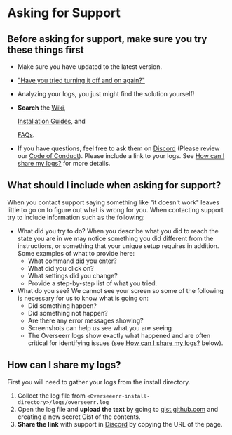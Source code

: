 # Asking for Support

## Before asking for support, make sure you try these things first

* Make sure you have updated to the latest version.
* ["Have you tried turning it off and on again?"](https://www.youtube.com/watch?v=nn2FB1P_Mn8)
* Analyzing your logs, you just might find the solution yourself!
* **Search** the [Wiki](../),

  [Installation Guides](../getting-started/installation.md), and

  [FAQs](faq.md).

* If you have questions, feel free to ask them on [Discord](https://discord.gg/PkCWJSeCk7) \(Please review our [Code of Conduct](https://github.com/sct/overseerr/blob/develop/CODE_OF_CONDUCT.md)\). Please include a link to your logs. See [How can I share my logs?](asking-for-support.md#how-can-i-share-my-logs) for more details.

## What should I include when asking for support?

When you contact support saying something like "it doesn't work" leaves little to go on to figure out what is wrong for you. When contacting support try to include information such as the following:

* What did you try to do? When you describe what you did to reach the state you are in we may notice something you did different from the instructions, or something that your unique setup requires in addition. Some examples of what to provide here:
  * What command did you enter?
  * What did you click on?
  * What settings did you change?
  * Provide a step-by-step list of what you tried.
* What do you see? We cannot see your screen so some of the following is necessary for us to know what is going on:
  * Did something happen?
  * Did something not happen?
  * Are there any error messages showing?
  * Screenshots can help us see what you are seeing
  * The Overseerr logs show exactly what happened and are often critical for identifying issues \(see [How can I share my logs?](asking-for-support.md#how-can-i-share-my-logs) below\).

## How can I share my logs?

First you will need to gather your logs from the install directory.

1. Collect the log file from `<Overseeerr-install-directory>/logs/overseerr.log`
2. Open the log file and **upload the text** by going to [gist.github.com](https://gist.github.com/) and creating a new secret Gist of the contents.
3. **Share the link** with support in [Discord](https://discord.gg/PkCWJSeCk7) by copying the URL of the page.

